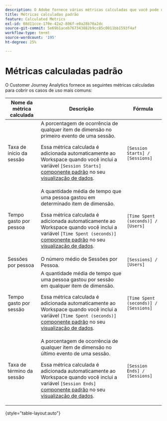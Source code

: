 ```yaml
---
description: O Adobe fornece várias métricas calculadas que você pode usar. Esta página lista essas métricas e seus usos pretendidos.
title: Métricas calculadas padrão
feature: Calculated Metrics
exl-id: 08d11cce-170e-42a2-806f-e0a28b70a2dc
source-git-commit: 5e69b1aceb767343882b9cc85c0011bb1593f4af
workflow-type: tm+mt
source-wordcount: '195'
ht-degree: 25%

---
```


# Métricas calculadas padrão

O Customer Journey Analytics fornece as seguintes métricas calculadas para cobrir os casos de uso mais comuns:

| Nome da métrica calculada | Descrição | Fórmula |
|---------|----------|---------|
| Taxa de início da sessão | A porcentagem de ocorrência de qualquer item de dimensão no primeiro evento de uma sessão.<p>Essa métrica calculada é adicionada automaticamente ao Workspace quando você inclui a variável `[Session Starts]` [componente padrão](/help/data-views/component-reference.md) no seu [visualização de dados](/help/data-views/create-dataview.md).</p> | `[Session Starts] / [Sessions]` |
| Tempo gasto por pessoa | A quantidade média de tempo que uma pessoa gastou em determinado item de dimensão.<p>Essa métrica calculada é adicionada automaticamente ao Workspace quando você inclui a variável `[Time Spent (seconds)]` [componente padrão](/help/data-views/component-reference.md) no seu [visualização de dados](/help/data-views/create-dataview.md).</p> | `[Time Spent (seconds)] / [Users]` |
| Sessões por pessoa | O número médio de Sessões por Pessoa. | `[Sessions] / [Users]` |
| Tempo gasto por sessão | A quantidade média de tempo que uma pessoa gastou por sessão em qualquer item de dimensão.<p>Essa métrica calculada é adicionada automaticamente ao Workspace quando você inclui a variável `[Time Spent (seconds)]` [componente padrão](/help/data-views/component-reference.md) no seu [visualização de dados](/help/data-views/create-dataview.md).</p> | `[Time Spent (seconds)] / [Sessions]` |
| Taxa de término da sessão | A porcentagem de ocorrência de qualquer item de dimensão no último evento de uma sessão. <p>Essa métrica calculada é adicionada automaticamente ao Workspace quando você inclui a variável `[Session Ends]` [componente padrão](/help/data-views/component-reference.md) no seu [visualização de dados](/help/data-views/create-dataview.md).</p> | `[Session Ends] / [Sessions]` |

{style="table-layout:auto"}
